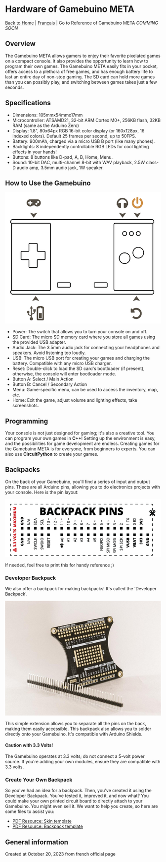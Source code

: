 
# Hardware of Gamebuino META

[Back to Home](./../../README.MD) | [Français](README-FR.MD) | Go to Reference of Gamebuino META *COMMING SOON*

## Overview

The Gamebuino META allows gamers to enjoy their favorite pixelated games on a compact console. It also provides the opportunity to learn how to program their own games. The Gamebuino META easily fits in your pocket, offers access to a plethora of free games, and has enough battery life to last an entire day of non-stop gaming. The SD card can hold more games than you can possibly play, and switching between games takes just a few seconds.

## Specifications

- Dimensions: 105mmx54mmx17mm
- Microcontroller: ATSAMD21, 32-bit ARM Cortex M0+, 256KB flash, 32KB RAM (same as the Arduino Zero)
- Display: 1.8", 80x64px RGB 16-bit color display (or 160x128px, 16 indexed colors). Default 25 frames per second, up to 50FPS.
- Battery: 900mAh, charged via a micro USB B port (like many phones).
- Backlights: 8 independently controllable RGB LEDs for cool lighting effects in your hands!
- Buttons: 8 buttons like D-pad, A, B, Home, Menu.
- Sound: 10-bit DAC, multi-channel 8-bit with WAV playback, 2.5W class-D audio amp, 3.5mm audio jack, 1W speaker.

## How to Use the Gamebuino

![Gamebuino META Action](./../../assets/img/meta/meta_description_buttons.png)

- Power: The switch that allows you to turn your console on and off.
- SD Card: The micro SD memory card where you store all games using the provided USB adapter.
- Audio Jack: The 3.5mm audio jack for connecting your headphones and speakers. Avoid listening too loudly.
- USB: The micro USB port for creating your games and charging the battery. Compatible with any micro USB charger.
- Reset: Double-click to load the SD card's bootloader (if present), otherwise, the console will enter bootloader mode.
- Button A: Select / Main Action
- Button B: Cancel / Secondary Action
- Menu: Game-specific menu, can be used to access the inventory, map, etc.
- Home: Exit the game, adjust volume and lighting effects, take screenshots.

## Programming

Your console is not just designed for gaming; it's also a creative tool. You can program your own games in **C++**! Setting up the environment is easy, and the possibilities for game development are endless. Creating games for the Gamebuino META is for everyone, from beginners to experts. You can also use **CircuitPython** to create your games.

## Backpacks 

On the back of your Gamebuino, you'll find a series of input and output pins. These are all Arduino pins, allowing you to do electronics projects with your console. Here is the pin layout:

![Backpack PINS Description](./../../assets/img/meta/backpack/backpack_pins.png)

If needed, feel free to print this for handy reference ;)

### Developer Backpack

We also offer a backpack for making backpacks! It's called the 'Developer Backpack'.

![Developer Backpack picture](./../../assets/img/meta/backpack/backpack.jpg)

This simple extension allows you to separate all the pins on the back, making them easily accessible. This backpack also allows you to solder directly onto your Gamebuino. It's compatible with Arduino Shields.

#### Caution with 3.3 Volts!

The Gamebuino operates at 3.3 volts; do not connect a 5-volt power source. If you're adding your own modules, ensure they are compatible with 3.3 volts.

### Create Your Own Backpack

So you've had an idea for a backpack. Then, you've created it using the Developer Backpack. You've tested it, improved it, and now what? You could make your own printed circuit board to directly attach to your Gamebuino. You might even sell it. We want to help you create, so here are some files to assist you:

- [PDF Resource: Skin template](./../../pdf/meta/around-meta/skin_template.PDF)
- [PDF Resource: Backpack template](./../../pdf/meta/around-meta/backpack_template.PDF)

## General information

Created at October 20, 2023 from french official page
